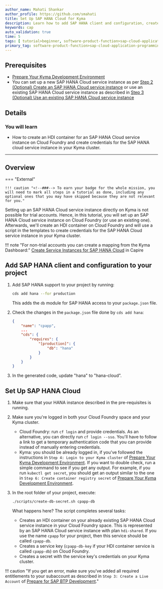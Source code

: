 ```yaml
---
author_name: Mahati Shankar
author_profile: https://github.com/smahati
title: Set Up SAP HANA Cloud for Kyma
description: Learn how to add SAP HANA client and configuration, create an HDI container for an SAP HANA Cloud instance on Cloud Foundry, and create credentials for the Cloud Foundry SAP HANA Cloud instance in your Kyma cluster.
keywords: cap
auto_validation: true
time: 5
tags: [ tutorial>beginner, software-product-function>sap-cloud-application-programming-model, programming-tool>node-js, software-product>sap-business-technology-platform, software-product>sap-btp\\, kyma-runtime, software-product>sap-fiori]
primary_tag: software-product-function>sap-cloud-application-programming-model
---
```


## Prerequisites
 - [Prepare Your Kyma Development Environment](../Kyma-Prepare-Dev-Environment)
 - You can set up a new SAP HANA Cloud service instance as per [Step 2 (Optional) Create an SAP HANA Cloud service instance](../HANA-Cloud-Setup) or use an existing SAP HANA Cloud service instance as described in [Step 3 (Optional) Use an existing SAP HANA Cloud service instance](../HANA-Cloud-Setup)


## Details
### You will learn
 - How to create an HDI container for an SAP HANA Cloud service instance on Cloud Foundry and create credentials for the SAP HANA cloud service instance in your Kyma cluster.

---

## Overview

=== "External"

    !!! caution "<!--###--> To earn your badge for the whole mission, you will need to mark all steps in a tutorial as done, including any optional ones that you may have skipped because they are not relevant for you."

Setting up an SAP HANA Cloud service instance directly on Kyma is not possible for trial accounts. Hence, in this tutorial, you will set up an SAP HANA Cloud service instance on Cloud Foundry (or use an existing one). Afterwards, we'll create an HDI container on Cloud Foundry and will use a script in the templates to create credentials for the SAP HANA Cloud service instance in your Kyma cluster.

!!! note "For non-trial accounts you can create a mapping from the Kyma Dashboard:"
    [Create Service Instances for SAP HANA Cloud](https://cap.cloud.sap/docs/guides/deployment/deploy-to-kyma?q=kyma+hana#hana-cloud-instance) in Capire


## Add SAP HANA client and configuration to your project

1. Add SAP HANA support to your project by running:

    ```bash
    cds add hana --for production
    ```

    This adds the `db` module for SAP HANA access to your `package.json` file.

2. Check the changes in the `package.json` file done by `cds add hana`:

    <!-- cpes-file package.json:$.cds -->
    ```json hl_lines="4-10"
    {
        "name": "cpapp",
        ...
        "cds": {
            "requires": {
                "[production]": {
                    "db": "hana"
                }
            }
        }
    }
    ```

3. In the generated code, update "hana" to "hana-cloud".

## Set Up SAP HANA Cloud

1. Make sure that your HANA instance described in the pre-requisites is running.
2. Make sure you're logged in both your Cloud Foundry space and your Kyma cluster.

    - Cloud Foundry: run `cf login` and provide credentials. As an alternative, you can directly run `cf login --sso`. You'll have to follow a link to get a temporary authentication code that you can provide instead of manually entering credentials.
    - Kyma: you should be already logged in, if you've followed the instructions in `Step 4: Login to your Kyma cluster` of [Prepare Your Kyma Development Environment](../Kyma-Prepare-Dev-Environment). If you want to double check, run a simple command to see if you get any output. For example, if you run `kubectl get secret`, you should get an output similar to the one in `Step 6: Create container registry secret` of [Prepare Your Kyma Development Environment](../Kyma-Prepare-Dev-Environment).

3. In the root folder of your project, execute:

    ```bash
    ./scripts/create-db-secret.sh cpapp-db
    ```

    What happens here? The script completes several tasks:

    - Creates an HDI container on your already existing SAP HANA Cloud service instance in your Cloud Foundry space. This is represented by an SAP HANA Cloud service instance with plan `hdi-shared`. If you use the name `cpapp` for your project, then this service should be called `cpapp-db`.
    - Creates a service key (`cpapp-db-key` if your HDI container service is called `cpapp-db`) on Cloud Foundry.
    - Creates a secret with the service key's credentials on your Kyma cluster.

!!! caution "If you get an error, make sure you've added all required entitlements to your subaccount as described in `Step 3: Create a Live Account` of [Prepare for SAP BTP Development](../Kyma-Prepare-BTP)."

<!-- [VALIDATE_1] -->
